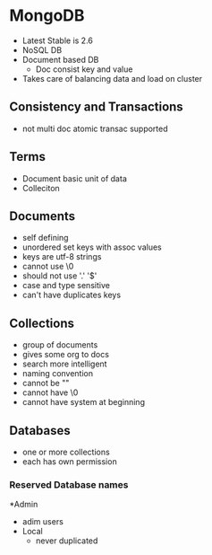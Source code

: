 # MongoDB

* Latest Stable is 2.6
* NoSQL DB
* Document based DB
  * Doc consist key and value
* Takes care of balancing data and load on cluster

## Consistency and Transactions

* not multi doc atomic transac supported

## Terms

* Document
  basic unit of data
* Colleciton

## Documents
* self defining
* unordered set keys with assoc values
* keys are utf-8 strings
* cannot use \0
* should not use '.' '$'
* case and type sensitive
* can't have duplicates keys

## Collections
* group of documents
* gives some org to docs
* search more intelligent
* naming convention
* cannot be ""
* cannot have \0
* cannot have system at beginning

## Databases
* one or more collections
* each has own permission

### Reserved Database names
*Admin
  * adim users
* Local
  * never duplicated
